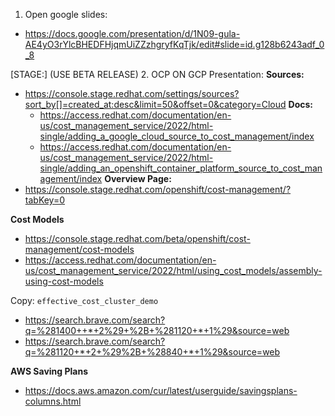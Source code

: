 1. Open google slides:
- https://docs.google.com/presentation/d/1N09-gula-AE4yO3rYlcBHEDFHjqmUiZZzhgryfKqTjk/edit#slide=id.g128b6243adf_0_8

[STAGE:] (USE BETA RELEASE)
2. OCP ON GCP Presentation:
**Sources:**
- https://console.stage.redhat.com/settings/sources?sort_by[]=created_at:desc&limit=50&offset=0&category=Cloud
    **Docs:**
    - https://access.redhat.com/documentation/en-us/cost_management_service/2022/html-single/adding_a_google_cloud_source_to_cost_management/index
    - https://access.redhat.com/documentation/en-us/cost_management_service/2022/html-single/adding_an_openshift_container_platform_source_to_cost_management/index
**Overview Page:**
- https://console.stage.redhat.com/openshift/cost-management/?tabKey=0

**Cost Models**
- https://console.stage.redhat.com/beta/openshift/cost-management/cost-models
- https://access.redhat.com/documentation/en-us/cost_management_service/2022/html/using_cost_models/assembly-using-cost-models

Copy: `effective_cost_cluster_demo`
 - https://search.brave.com/search?q=%281400++*+2%29+%2B+%281120+*+1%29&source=web
 - https://search.brave.com/search?q=%281120+*+2+%29%2B+%28840+*+1%29&source=web

 **AWS Saving Plans**
 - https://docs.aws.amazon.com/cur/latest/userguide/savingsplans-columns.html



